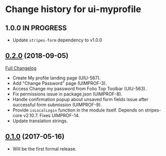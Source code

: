 # Change history for ui-myprofile

## 1.0.0 IN PROGRESS

* Update `stripes-form` dependency to v1.0.0

## [0.2.0](https://github.com/folio-org/ui-myprofile/tree/v0.2.0) (2018-09-05)
[Full Changelog](https://github.com/folio-org/ui-myprofile/compare/v0.1.0...v0.2.0)

* Create My profile landing page (UIU-567).
* Add "Change Password" page (UIMPROF-3).
* Access Change my password from Folio Top Toolbar (UIU-563).
* Fix permissions issue in package.json (UIMPROF-8).
* Handle confirmation popup about unsaved form fields issue after successful form submission (UIMPROF-9).
* Provide `isLocalLogin` function in the module itself. Depends on stripes-core v2.10.7. Fixes UIMPROF-14.
* Update translation strings.

## [0.1.0](https://github.com/folio-org/ui-myprofile/tree/v0.1.0) (2017-05-16)

* Will be the first formal release.
